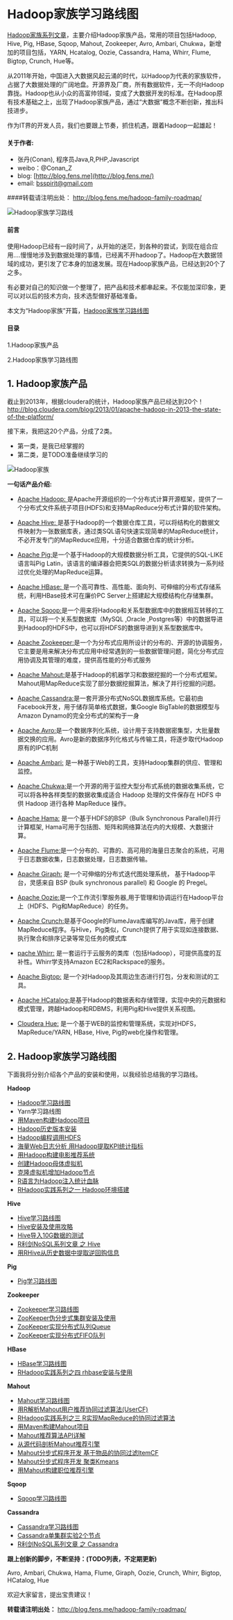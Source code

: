 Hadoop家族学习路线图
=======================

[Hadoop家族系列文章](http://blog.fens.me/series-hadoop-family/)，主要介绍Hadoop家族产品，常用的项目包括Hadoop, Hive, Pig, HBase, Sqoop, Mahout, Zookeeper, Avro, Ambari, Chukwa，新增加的项目包括，YARN, Hcatalog, Oozie, Cassandra, Hama, Whirr, Flume, Bigtop, Crunch, Hue等。

从2011年开始，中国进入大数据风起云涌的时代，以Hadoop为代表的家族软件，占据了大数据处理的广阔地盘。开源界及厂商，所有数据软件，无一不向Hadoop靠拢。Hadoop也从小众的高富帅领域，变成了大数据开发的标准。在Hadoop原有技术基础之上，出现了Hadoop家族产品，通过“大数据”概念不断创新，推出科技进步。

作为IT界的开发人员，我们也要跟上节奏，抓住机遇，跟着Hadoop一起雄起！

#### 关于作者:

+ 张丹(Conan), 程序员Java,R,PHP,Javascript
+ weibo：@Conan_Z
+ blog: [http://blog.fens.me](http://blog.fens.me/)
+ email: bsspirit@gmail.com


####转载请注明出处：
http://blog.fens.me/hadoop-family-roadmap/

![Hadoop家族学习路线](http://blog.fens.me/wp-content/uploads/2013/09/hadoopFamilyRoadmap.png)


#### 前言

使用Hadoop已经有一段时间了，从开始的迷茫，到各种的尝试，到现在组合应用….慢慢地涉及到数据处理的事情，已经离不开hadoop了。Hadoop在大数据领域的成功，更引发了它本身的加速发展。现在Hadoop家族产品，已经达到20个了之多。

有必要对自己的知识做一个整理了，把产品和技术都串起来。不仅能加深印象，更可以对以后的技术方向，技术选型做好基础准备。

本文为“Hadoop家族”开篇，[Hadoop家族学习路线图](http://blog.fens.me/hadoop-family-roadmap/)

#### 目录

1.Hadoop家族产品

2.Hadoop家族学习路线图

## 1. Hadoop家族产品

截止到2013年，根据cloudera的统计，Hadoop家族产品已经达到20个！
http://blog.cloudera.com/blog/2013/01/apache-hadoop-in-2013-the-state-of-the-platform/

接下来，我把这20个产品，分成了2类。

+ 第一类，是我已经掌握的
+ 第二类，是TODO准备继续学习的

![Hadoop家族](http://blog.fens.me/wp-content/uploads/2013/09/HadoopFamilySmall.png)

**一句话产品介绍:**

+ [Apache Hadoop: ](http://hadoop.apache.org/)是Apache开源组织的一个分布式计算开源框架，提供了一个分布式文件系统子项目(HDFS)和支持MapReduce分布式计算的软件架构。

+ [Apache Hive: ](http://hive.apache.org/)是基于Hadoop的一个数据仓库工具，可以将结构化的数据文件映射为一张数据库表，通过类SQL语句快速实现简单的MapReduce统计，不必开发专门的MapReduce应用，十分适合数据仓库的统计分析。
+ [Apache Pig:](http://pig.apache.org/)是一个基于Hadoop的大规模数据分析工具，它提供的SQL-LIKE语言叫Pig Latin，该语言的编译器会把类SQL的数据分析请求转换为一系列经过优化处理的MapReduce运算。

+ [Apache HBase: ](http://hbase.apache.org/)是一个高可靠性、高性能、面向列、可伸缩的分布式存储系统，利用HBase技术可在廉价PC Server上搭建起大规模结构化存储集群。

+ [Apache Sqoop:](http://sqoop.apache.org/)是一个用来将Hadoop和关系型数据库中的数据相互转移的工具，可以将一个关系型数据库（MySQL ,Oracle ,Postgres等）中的数据导进到Hadoop的HDFS中，也可以将HDFS的数据导进到关系型数据库中。

+ [Apache Zookeeper:](http://zookeeper.apache.org/)是一个为分布式应用所设计的分布的、开源的协调服务，它主要是用来解决分布式应用中经常遇到的一些数据管理问题，简化分布式应用协调及其管理的难度，提供高性能的分布式服务

+ [Apache Mahout:](http://mahout.apache.org/)是基于Hadoop的机器学习和数据挖掘的一个分布式框架。Mahout用MapReduce实现了部分数据挖掘算法，解决了并行挖掘的问题。

+ [Apache Cassandra:](http://cassandra.apache.org/)是一套开源分布式NoSQL数据库系统。它最初由Facebook开发，用于储存简单格式数据，集Google BigTable的数据模型与Amazon Dynamo的完全分布式的架构于一身

+ [Apache Avro:](http://avro.apache.org/)是一个数据序列化系统，设计用于支持数据密集型，大批量数据交换的应用。Avro是新的数据序列化格式与传输工具，将逐步取代Hadoop原有的IPC机制

+ [Apache Ambari:](http://incubator.apache.org/ambari/) 是一种基于Web的工具，支持Hadoop集群的供应、管理和监控。

+ [Apache Chukwa:](http://incubator.apache.org/chukwa/)是一个开源的用于监控大型分布式系统的数据收集系统，它可以将各种各样类型的数据收集成适合 Hadoop 处理的文件保存在 HDFS 中供 Hadoop 进行各种 MapReduce 操作。

+ [Apache Hama:](http://hama.apache.org/) 是一个基于HDFS的BSP（Bulk Synchronous Parallel)并行计算框架, Hama可用于包括图、矩阵和网络算法在内的大规模、大数据计算。

+ [Apache Flume:](http://flume.apache.org/)是一个分布的、可靠的、高可用的海量日志聚合的系统，可用于日志数据收集，日志数据处理，日志数据传输。

+ [Apache Giraph:](http://giraph.apache.org/) 是一个可伸缩的分布式迭代图处理系统， 基于Hadoop平台，灵感来自 BSP (bulk synchronous parallel) 和 Google 的 Pregel。

+ [Apache Oozie:](http://oozie.apache.org/)是一个工作流引擎服务器,用于管理和协调运行在Hadoop平台上（HDFS、Pig和MapReduce）的任务。

+ [Apache Crunch:](http://incubator.apache.org/crunch/)是基于Google的FlumeJava库编写的Java库，用于创建MapReduce程序。与Hive，Pig类似，Crunch提供了用于实现如连接数据、执行聚合和排序记录等常见任务的模式库

+ [pache Whirr:](http://whirr.apache.org/) 是一套运行于云服务的类库（包括Hadoop），可提供高度的互补性。Whirr学支持Amazon EC2和Rackspace的服务。

+ [Apache Bigtop:](http://bigtop.apache.org/) 是一个对Hadoop及其周边生态进行打包，分发和测试的工具。

+ [Apache HCatalog:](http://incubator.apache.org/hcatalog/)是基于Hadoop的数据表和存储管理，实现中央的元数据和模式管理，跨越Hadoop和RDBMS，利用Pig和Hive提供关系视图。

+ [Cloudera Hue:](http://cloudera.github.io/hue/) 是一个基于WEB的监控和管理系统，实现对HDFS，MapReduce/YARN, HBase, Hive, Pig的web化操作和管理。


## 2. Hadoop家族学习路线图

下面我将分别介绍各个产品的安装和使用，以我经验总结我的学习路线。

**Hadoop**

+ [Hadoop学习路线图](http://blog.fens.me/hadoop-core-roadmap/)
+ Yarn学习路线图
+ [用Maven构建Hadoop项目](http://blog.fens.me/hadoop-maven-eclipse/)
+ [Hadoop历史版本安装](http://blog.fens.me/hadoop-history-source-install/)
+ [Hadoop编程调用HDFS](http://blog.fens.me/hadoop-hdfs-api/)
+ [海量Web日志分析 用Hadoop提取KPI统计指标](http://blog.fens.me/hadoop-mapreduce-log-kpi/)
+ [用Hadoop构建电影推荐系统](http://blog.fens.me/hadoop-mapreduce-recommand/)
+ [创建Hadoop母体虚拟机](http://blog.fens.me/hadoop-base-kvm/)
+ [克隆虚拟机增加Hadoop节点](http://blog.fens.me/hadoop-clone-node/)
+ [R语言为Hadoop注入统计血脉](http://blog.fens.me/r-hadoop-intro/)
+ [RHadoop实践系列之一 Hadoop环境搭建](http://blog.fens.me/rhadoop-hadoop/)

**Hive**

+ [Hive学习路线图](http://blog.fens.me/hadoop-hive-roadmap/)
+ [Hive安装及使用攻略](http://blog.fens.me/hadoop-hive-intro/)
+ [Hive导入10G数据的测试](http://blog.fens.me/hadoop-hive-10g/)
+ [R利剑NoSQL系列文章 之 Hive](http://blog.fens.me/nosql-r-hive/)
+ [用RHive从历史数据中提取逆回购信息](http://blog.fens.me/finance-rhive-repurchase/)

**Pig**

+ [Pig学习路线图](http://blog.fens.me/hadoop-pig-roadmap/)

**Zookeeper**

+ [Zookeeper学习路线图](http://blog.fens.me/hadoop-zookeeper-roadmap/)
+ [ZooKeeper伪分步式集群安装及使用](http://blog.fens.me/hadoop-zookeeper-intro/)
+ [ZooKeeper实现分布式队列Queue](http://blog.fens.me/zookeeper-queue/)
+ [ZooKeeper实现分布式FIFO队列](http://blog.fens.me/zookeeper-queue-fifo/)

**HBase**

+ [HBase学习路线图](http://blog.fens.me/hadoop-hbase-roadmap/)
+ [RHadoop实践系列之四  rhbase安装与使用](http://blog.fens.me/rhadoop-hbase-rhase/)

**Mahout**

+ [Mahout学习路线图](http://blog.fens.me/hadoop-mahout-roadmap/)
+ [用R解析Mahout用户推荐协同过滤算法(UserCF)](http://blog.fens.me/r-mahout-usercf/)
+ [RHadoop实践系列之三 R实现MapReduce的协同过滤算法](http://blog.fens.me/rhadoop-mapreduce-rmr/)
+ [用Maven构建Mahout项目](http://blog.fens.me/hadoop-mahout-maven-eclipse/)
+ [Mahout推荐算法API详解](http://blog.fens.me/mahout-recommendation-api/)
+ [从源代码剖析Mahout推荐引擎](http://blog.fens.me/mahout-recommend-engine/)
+ [Mahout分步式程序开发 基于物品的协同过滤ItemCF](http://blog.fens.me/hadoop-mahout-mapreduce-itemcf/)
+ [Mahout分步式程序开发 聚类Kmeans](http://blog.fens.me/hadoop-mahout-kmeans/)
+ [用Mahout构建职位推荐引擎](http://blog.fens.me/hadoop-mahout-recommend-job/)

**Sqoop**

+ [Sqoop学习路线图](http://blog.fens.me/hadoop-sqoop-roadmap/)

**Cassandra**

+ [Cassandra学习路线图](http://blog.fens.me/hadoop-cassandra-roadmap/)
+ [Cassandra单集群实验2个节点](http://blog.fens.me/cassandra-clustor/)
+ [R利剑NoSQL系列文章 之 Cassandra](http://blog.fens.me/nosql-r-cassandra/)


**跟上创新的脚步，不断坚持：(TODO列表，不定期更新)**

Avro, Ambari, Chukwa, Hama, Flume, Giraph, Oozie, Crunch, Whirr, Bigtop, HCatalog, Hue

欢迎大家留言，提出宝贵建议！


**转载请注明出处：**
http://blog.fens.me/hadoop-family-roadmap/












